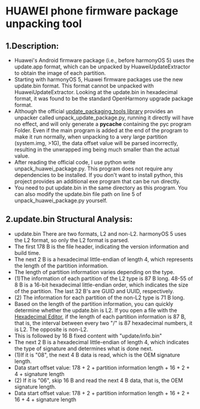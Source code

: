 # HUAWEI phone firmware package unpacking tool
## 1.Description:
- Huawei's Android firmware package (i.e., before harmonyOS 5) uses the update.app format, which can be unpacked by HuaweiUpdateExtractor to obtain the image of each partition.
- Starting with harmonyOS 5, Huawei firmware packages use the new update.bin format. This format cannot be unpacked with HuaweiUpdateExtractor. Looking at the update.bin in hexadecimal format, it was found to be the standard OpenHarmony upgrade package format.
- Although the official [update_packaging_tools library](https://gitee.com/openharmony/update_packaging_tools) provides an unpacker called unpack_update_package.py, running it directly will have no effect, and will only generate a __pycache__ containing the pyc program Folder. Even if the main program is added at the end of the program to make it run normally, when unpacking to a very large partition (system.img, >1G), the data offset value will be parsed incorrectly, resulting in the unwrapped img being much smaller than the actual value.
- After reading the official code, I use python write unpack_huawei_package.py. This program does not require any dependencies to be installed. If you don't want to install python, this project provides an additional exe program that can be run directly.
- You need to put update.bin in the same directory as this program. You can also modify the update.bin file path on line 5 of unpack_huawei_package.py yourself.
## 2.update.bin Structural Analysis:
- update.bin There are two formats, L2 and non-L2. harmonyOS 5 uses the L2 format, so only the L2 format is parsed.
- The first 178 B is the file header, indicating the version information and build time.
- The next 2 B is a hexadecimal little-endian of length 4, which represents the length of the partition information.
- The length of partition information varies depending on the type.
- (1)The information of each partition of the L2 type is 87 B long. 48-55 of 8 B is a 16-bit hexadecimal little-endian order, which indicates the size of the partition. The last 32 B's are GUID and UUID, respectively.
- (2) The information for each partition of the non-L2 type is 71 B long.
- Based on the length of the partition information, you can quickly determine whether the update.bin is L2. If you open a file with the [Hexadecimal Editor](http://wxmedit.github.io/zh_CN/downloads.html), if the length of each partition information is 87 B, that is, the interval between every two "/" is 87 hexadecimal numbers, it is L2. The opposite is non-L2.
- This is followed by 16 B fixed content with "update/info.bin"
- The next 2 B is a hexadecimal little-endian of length 4, which indicates the type of signature and determines what is done next.
- (1)If it is "08", the next 4 B data is read, which is the OEM signature length.
- Data start offset value: 178 + 2 + partition information length + 16 + 2 + 4 + signature length
- (2) If it is "06", skip 16 B and read the next 4 B data, that is, the OEM signature length.
- Data start offset value: 178 + 2 + partition information length + 16 + 2 + 16 + 4 + signature length
